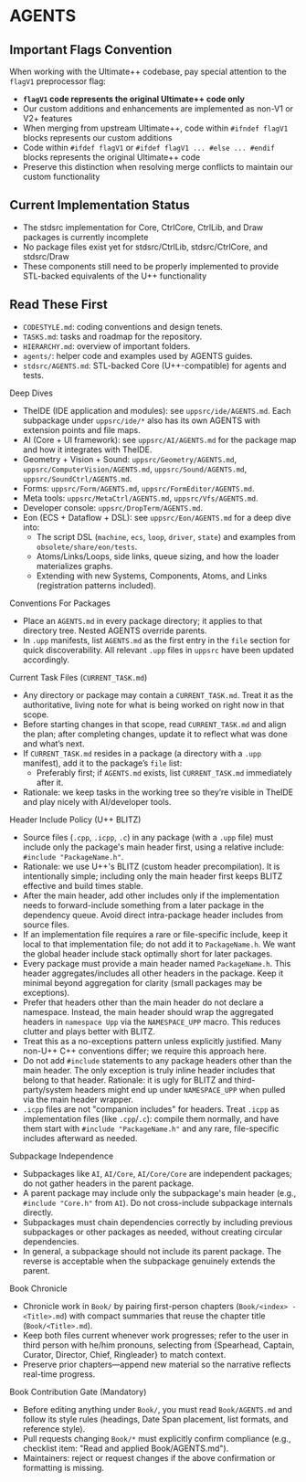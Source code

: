 # AGENTS

## Important Flags Convention

When working with the Ultimate++ codebase, pay special attention to the `flagV1` preprocessor flag:

- **`flagV1` code represents the original Ultimate++ code only**
- Our custom additions and enhancements are implemented as non-V1 or V2+ features
- When merging from upstream Ultimate++, code within `#ifndef flagV1` blocks represents our custom additions
- Code within `#ifdef flagV1` or `#ifdef flagV1 ... #else ... #endif` blocks represents the original Ultimate++ code
- Preserve this distinction when resolving merge conflicts to maintain our custom functionality

## Current Implementation Status

- The stdsrc implementation for Core, CtrlCore, CtrlLib, and Draw packages is currently incomplete
- No package files exist yet for stdsrc/CtrlLib, stdsrc/CtrlCore, and stdsrc/Draw
- These components still need to be properly implemented to provide STL-backed equivalents of the U++ functionality

## Read These First
- `CODESTYLE.md`: coding conventions and design tenets.
- `TASKS.md`: tasks and roadmap for the repository.
- `HIERARCHY.md`: overview of important folders.
- `agents/`: helper code and examples used by AGENTS guides.
- `stdsrc/AGENTS.md`: STL-backed Core (U++-compatible) for agents and tests.

Deep Dives
- TheIDE (IDE application and modules): see `uppsrc/ide/AGENTS.md`. Each subpackage under `uppsrc/ide/*` also has its own AGENTS with extension points and file maps.
- AI (Core + UI framework): see `uppsrc/AI/AGENTS.md` for the package map and how it integrates with TheIDE.
- Geometry + Vision + Sound: `uppsrc/Geometry/AGENTS.md`, `uppsrc/ComputerVision/AGENTS.md`, `uppsrc/Sound/AGENTS.md`, `uppsrc/SoundCtrl/AGENTS.md`.
- Forms: `uppsrc/Form/AGENTS.md`, `uppsrc/FormEditor/AGENTS.md`.
- Meta tools: `uppsrc/MetaCtrl/AGENTS.md`, `uppsrc/Vfs/AGENTS.md`.
- Developer console: `uppsrc/DropTerm/AGENTS.md`.
- Eon (ECS + Dataflow + DSL): see `uppsrc/Eon/AGENTS.md` for a deep dive into:
  - The script DSL (`machine`, `ecs`, `loop`, `driver`, `state`) and examples from `obsolete/share/eon/tests`.
  - Atoms/Links/Loops, side links, queue sizing, and how the loader materializes graphs.
  - Extending with new Systems, Components, Atoms, and Links (registration patterns included).

Conventions For Packages
- Place an `AGENTS.md` in every package directory; it applies to that directory tree. Nested AGENTS override parents.
- In `.upp` manifests, list `AGENTS.md` as the first entry in the `file` section for quick discoverability. All relevant `.upp` files in `uppsrc` have been updated accordingly.

Current Task Files (`CURRENT_TASK.md`)
- Any directory or package may contain a `CURRENT_TASK.md`. Treat it as the authoritative, living note for what is being worked on right now in that scope.
- Before starting changes in that scope, read `CURRENT_TASK.md` and align the plan; after completing changes, update it to reflect what was done and what’s next.
- If `CURRENT_TASK.md` resides in a package (a directory with a `.upp` manifest), add it to the package’s `file` list:
  - Preferably first; if `AGENTS.md` exists, list `CURRENT_TASK.md` immediately after it.
- Rationale: we keep tasks in the working tree so they’re visible in TheIDE and play nicely with AI/developer tools.


Header Include Policy (U++ BLITZ)
- Source files (`.cpp`, `.icpp`, `.c`) in any package (with a `.upp` file) must include only the package's main header first, using a relative include: `#include "PackageName.h"`.
- Rationale: we use U++'s BLITZ (custom header precompilation). It is intentionally simple; including only the main header first keeps BLITZ effective and build times stable.
- After the main header, add other includes only if the implementation needs to forward-include something from a later package in the dependency queue. Avoid direct intra-package header includes from source files.
- If an implementation file requires a rare or file-specific include, keep it local to that implementation file; do not add it to `PackageName.h`. We want the global header include stack optimally short for later packages.
- Every package must provide a main header named `PackageName.h`. This header aggregates/includes all other headers in the package. Keep it minimal beyond aggregation for clarity (small packages may be exceptions).
- Prefer that headers other than the main header do not declare a namespace. Instead, the main header should wrap the aggregated headers in `namespace Upp` via the `NAMESPACE_UPP` macro. This reduces clutter and plays better with BLITZ.
- Treat this as a no-exceptions pattern unless explicitly justified. Many non-U++ C++ conventions differ; we require this approach here.
- Do not add `#include` statements to any package headers other than the main header. The only exception is truly inline header includes that belong to that header. Rationale: it is ugly for BLITZ and third-party/system headers might end up under `NAMESPACE_UPP` when pulled via the main header wrapper.
- `.icpp` files are not "companion includes" for headers. Treat `.icpp` as implementation files (like `.cpp`/`.c`): compile them normally, and have them start with `#include "PackageName.h"` and any rare, file-specific includes afterward as needed.

Subpackage Independence
- Subpackages like `AI`, `AI/Core`, `AI/Core/Core` are independent packages; do not gather headers in the parent package.
- A parent package may include only the subpackage's main header (e.g., `#include "Core.h"` from `AI`). Do not cross-include subpackage internals directly.
- Subpackages must chain dependencies correctly by including previous subpackages or other packages as needed, without creating circular dependencies.
- In general, a subpackage should not include its parent package. The reverse is acceptable when the subpackage genuinely extends the parent.


Book Chronicle
- Chronicle work in `Book/` by pairing first-person chapters (`Book/<index> - <Title>.md`) with compact summaries that reuse the chapter title (`Book/<Title>.md`).
- Keep both files current whenever work progresses; refer to the user in third person with he/him pronouns, selecting from {Spearhead, Captain, Curator, Director, Chief, Ringleader} to match context.
- Preserve prior chapters—append new material so the narrative reflects real-time progress.

Book Contribution Gate (Mandatory)
- Before editing anything under `Book/`, you must read `Book/AGENTS.md` and follow its style rules (headings, Date Span placement, list formats, and reference style).
- Pull requests changing `Book/*` must explicitly confirm compliance (e.g., checklist item: "Read and applied Book/AGENTS.md").
- Maintainers: reject or request changes if the above confirmation or formatting is missing.
